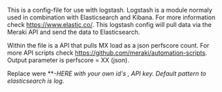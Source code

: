 This is a config-file for use with logstash. Logstash is a module normaly used in combination with Elasticsearch and Kibana. For more information check https://www.elastic.co/. This logstash config will pull data via the Meraki API and send the data to Elasticsearch.


Within the file is a API that pulls MX load as a json perfscore count. For more API scripts check https://github.com/meraki/automation-scripts. Output parameter is perfscore = XX (json).

Replace were ***-HERE with your own id's , API key. Default pattern to elasticsearch is log*.
